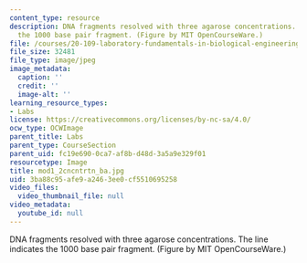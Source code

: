```yaml
---
content_type: resource
description: DNA fragments resolved with three agarose concentrations. The line indicates
  the 1000 base pair fragment. (Figure by MIT OpenCourseWare.)
file: /courses/20-109-laboratory-fundamentals-in-biological-engineering-fall-2007/3ba88c95afe9a2463ee0cf5510695258_mod1_2cncntrtn_ba.jpg
file_size: 32481
file_type: image/jpeg
image_metadata:
  caption: ''
  credit: ''
  image-alt: ''
learning_resource_types:
- Labs
license: https://creativecommons.org/licenses/by-nc-sa/4.0/
ocw_type: OCWImage
parent_title: Labs
parent_type: CourseSection
parent_uid: fc19e690-0ca7-af8b-d48d-3a5a9e329f01
resourcetype: Image
title: mod1_2cncntrtn_ba.jpg
uid: 3ba88c95-afe9-a246-3ee0-cf5510695258
video_files:
  video_thumbnail_file: null
video_metadata:
  youtube_id: null
---
```

DNA fragments resolved with three agarose concentrations. The line indicates the 1000 base pair fragment. (Figure by MIT OpenCourseWare.)